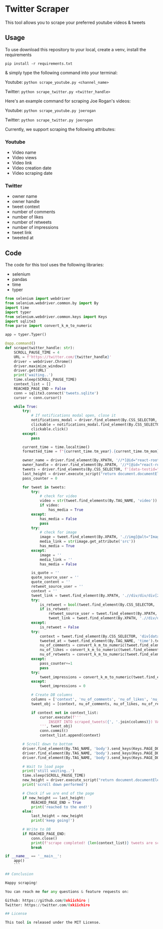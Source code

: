 # Twitter Scraper

This tool allows you to scrape your preferred youtube videos & tweets

## Usage

To use download this repository to your local, create a venv, install the requirements

`pip install -r requirements.txt`

& simply type the following command into your terminal:

Youtube: `python scrape_youtube.py <channel_name>`

Twitter: `python scrape_twitter.py <twitter_handle>`

Here's an example command for scraping Joe Rogan's videos:

Youtube: `python scrape_youtube.py joerogan`

Twitter: `python scrape_twitter.py joerogan`

Currently, we support scraping the following attributes:

### Youtube

- Video name
- Video views
- Video link
- Video creation date
- Video scraping date

### Twitter

- owner name
- owner handle
- tweet context
- number of comments
- number of likes
- number of retweets
- number of impressions
- tweet link
- tweeted at

## Code

The code for this tool uses the following libraries:

- selenium
- pandas
- time
- typer

````python
from selenium import webdriver
from selenium.webdriver.common.by import By
import time
import typer
from selenium.webdriver.common.keys import Keys
import sqlite3
from parse import convert_k_m_to_numeric

app = typer.Typer()

@app.command()
def scrape(twitter_handle: str):
    SCROLL_PAUSE_TIME = 4
    URL = f'https://twitter.com/{twitter_handle}'
    driver = webdriver.Chrome()
    driver.maximize_window()
    driver.get(URL)
    print('waiting..')
    time.sleep(SCROLL_PAUSE_TIME)
    context_list = []
    REACHED_PAGE_END = False
    conn = sqlite3.connect('tweets.sqlite')
    cursor = conn.cursor()

    while True:
        try:
            # If notifications modal open, close it
            notifications_modal = driver.find_element(By.CSS_SELECTOR, '[data-testid="sheetDialog"]')
            clickable = notifications_modal.find_element(By.CSS_SELECTOR, '[role="button"]')
            clickable.click()
        except:
            pass

        current_time = time.localtime()
        formatted_time = f"{current_time.tm_year}.{current_time.tm_mon}.{current_time.tm_mday} {current_time.tm_hour}:{current_time.tm_min}"

        owner_name = driver.find_element(By.XPATH, '//*[@id="react-root"]/div/div/div[2]/main/div/div/div/div/div/div/div/div/div/div/div[2]/div[1]/div/div[1]/div/div/span/span[1]').text
        owner_handle = driver.find_element(By.XPATH, '//*[@id="react-root"]/div/div/div[2]/main/div/div/div/div/div/div/div/div/div/div/div[2]/div[1]/div/div[2]/div/div/div/span').text
        tweets = driver.find_elements(By.CSS_SELECTOR, f'[data-testid="tweet"]')
        last_height = driver.execute_script("return document.documentElement.scrollHeight")
        pass_counter = 0

        for tweet in tweets:
            try:
                # check for video
                video = str(tweet.find_elements(By.TAG_NAME, 'video'))
                if video:
                    has_media = True
            except:
                has_media = False
                pass
            try:
                # check for image
                image = tweet.find_element(By.XPATH, './/img[@alt="Image"]')
                media_link = str(image.get_attribute('src'))
                has_media = True
            except:
                image = ''
                media_link = ''
                has_media = False

            is_quote = ''
            quote_source_user = ''
            quote_content = ''
            retweet_source_user = ''
            context = ''
            tweet_link = tweet.find_element(By.XPATH, './/div/div/div[2]/div[2]/div[1]/div/div[1]/div/div/div[2]/div/div[3]/a').get_attribute('href')
            try:
                is_retweet = bool(tweet.find_element(By.CSS_SELECTOR, 'span[data-testid="socialContext"]').text)
                if is_retweet:
                    retweet_source_user = tweet.find_element(By.XPATH, './/div/div/div[2]/div[2]/div[1]/div/div[1]/div/div/div[2]/div/div[1]/a/div/span').text
                    tweet_link = tweet.find_element(By.XPATH, './/div/div/div[2]/div[2]/div[1]/div[1]/div[1]/div/div/div[2]/div/div[3]/a').get_attribute('href')
            except:
                is_retweet = False
            try:
                context = tweet.find_element(By.CSS_SELECTOR, 'div[data-testid="tweetText"]').text
                tweeted_at = tweet.find_element(By.TAG_NAME, 'time').text
                nu_of_comments = convert_k_m_to_numeric(tweet.find_element(By.CSS_SELECTOR,'div[data-testid="reply"]').text)
                nu_of_likes = convert_k_m_to_numeric(tweet.find_element(By.CSS_SELECTOR,'div[data-testid="like"]').text)
                nu_of_retweets = convert_k_m_to_numeric(tweet.find_element(By.CSS_SELECTOR,'div[data-testid="retweet"]').text)
            except:
                pass_counter+=1
                pass
            try:
                tweet_impressions = convert_k_m_to_numeric(tweet.find_element(By.XPATH, './/div/div/div[2]/div[2]/div[4]/div/div[4]/a/div/div[2]/span/span/span').text)
            except:
                tweet_impressions = 0

            # Create DB columns
            columns = ['context', 'nu_of_comments', 'nu_of_likes', 'nu_of_retweets', 'tweet_impressions', 'owner_handle', 'owner_name', 'tweet_link', 'tweeted_at', 'created_at', 'is_retweet', 'retweet_source_user', 'quote_source_user', 'quote_content', 'is_quote', 'has_media' ,'media_link']
            tweet_obj = [context, nu_of_comments, nu_of_likes, nu_of_retweets, tweet_impressions, owner_handle, owner_name, tweet_link, tweeted_at, formatted_time, is_retweet, retweet_source_user, quote_source_user, quote_content, is_quote, has_media, media_link]

            if context not in context_list:
                cursor.execute(f'''
                    INSERT INTO scraped_tweets({', '.join(columns)}) VALUES(?, ?, ?, ?, ?, ?, ?, ?, ?, ?, ?, ?, ?, ?, ?, ?, ?)
                ''', tweet_obj)
                conn.commit()
                context_list.append(context)

        # Scroll down to bottom
        driver.find_element(By.TAG_NAME, 'body').send_keys(Keys.PAGE_DOWN)
        driver.find_element(By.TAG_NAME, 'body').send_keys(Keys.PAGE_DOWN)
        driver.find_element(By.TAG_NAME, 'body').send_keys(Keys.PAGE_DOWN)

        # Wait to load page
        print('still waiting..')
        time.sleep(SCROLL_PAUSE_TIME)
        new_height = driver.execute_script("return document.documentElement.scrollHeight")
        print('scroll down performed')

        # Check if we are end of the page
        if new_height == last_height:
            REACHED_PAGE_END = True
            print('reached to the end!')
        else:
            last_height = new_height
            print('keep going!')

        # Write to DB
        if REACHED_PAGE_END:
            conn.close()
            print(f'scrape completed! {len(context_list)} tweets are scraped, number of passed tweets are {pass_counter}.')
            break

if __name__ == '__main__':
    app()
    ```

## Conclusion

Happy scraping!

You can reach me for any questions & feature requests on:

Github: https://github.com/0xkiichiro |
Twitter: https://twitter.com/0xkiichiro

## License

This tool is released under the MIT License.
````
